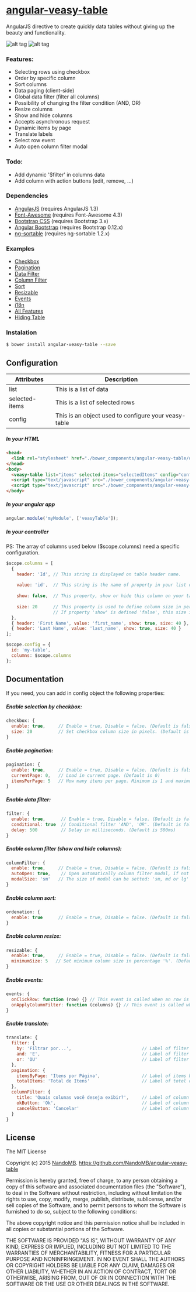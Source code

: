 # [angular-veasy-table](http://nandomb.github.io/angular-veasy-table)

AngularJS directive to create quickly data tables without giving up the beauty and functionality.
<br/>

![alt tag](https://raw.githubusercontent.com/NandoMB/angular-veasy-table/gh-pages/images/v1.4.0.png)
![alt tag](https://raw.githubusercontent.com/NandoMB/angular-veasy-table/gh-pages/images/v1.4.0_modal.png)

### Features:
* Selecting rows using checkbox
* Order by specific column
* Sort columns
* Data paging (client-side)
* Global data filter (filter all columns)
* Possibility of changing the filter condition (AND, OR)
* Resize columns
* Show and hide columns
* Accepts asynchronous request
* Dynamic items by page
* Translate labels
* Select row event
* Auto open column filter modal

### Todo:
* Add dynamic '$filter' in columns data
* Add column with action buttons (edit, remove, ...)

### Dependencies
* [AngularJS](https://angularjs.org/) (requires AngularJS 1.3)
* [Font-Awesome](http://fortawesome.github.io/Font-Awesome/) (requires Font-Awesome 4.3)
* [Bootstrap CSS](http://getbootstrap.com/) (requires Bootstrap 3.x)
* [Angular Bootstrap](https://angular-ui.github.io/bootstrap/) (requires Bootstrap 0.12.x)
* [ng-sortable](https://github.com/a5hik/ng-sortable) (requires ng-sortable 1.2.x)


### Examples
* [Checkbox](http://nandomb.github.io/angular-veasy-table/demo/demo_1_checkbox/)
* [Pagination](http://nandomb.github.io/angular-veasy-table/demo/demo_2_pagination/)
* [Data Filter](http://nandomb.github.io/angular-veasy-table/demo/demo_3_filter/)
* [Column Filter](http://nandomb.github.io/angular-veasy-table/demo/demo_4_columnFilter/)
* [Sort](http://nandomb.github.io/angular-veasy-table/demo/demo_5_sort/)
* [Resizable](http://nandomb.github.io/angular-veasy-table/demo/demo_6_resizable/)
* [Events](http://nandomb.github.io/angular-veasy-table/demo/demo_7_events/)
* [i18n](http://nandomb.github.io/angular-veasy-table/demo/demo_8_i18n/)
* [All Features](http://nandomb.github.io/angular-veasy-table/demo/demo_9_all_features/)
* [Hiding Table](http://nandomb.github.io/angular-veasy-table/demo/demo_10_hiding_table/)

### Instalation
```sh
$ bower install angular-veasy-table --save
```

## Configuration

Attributes           | Description
---------------------|----------------
list                 | This is a list of data
selected-items       | This is a list of selected rows
config               | This is an object used to configure your veasy-table

##### In your HTML
```html
<head>
  <link rel="stylesheet" href="./bower_components/angular-veasy-table/dist/veasy-table.min.css">
</head>
<body>
  <veasy-table list="items" selected-items="selectedItems" config="config"></veasy-table>
  <script type="text/javascript" src="./bower_components/angular-veasy-table/dist/veasy-table.min.js"></script>
  <script type="text/javascript" src="./bower_components/angular-veasy-table/dist/veasy-table-tpls.min.js"></script>
</body>
```

##### In your angular app
```js
angular.module('myModule', ['veasyTable']);
```

##### In your controller
PS: The array of columns used below ($scope.columns) need a specific configuration.
```js
$scope.columns = [
  {
    header: 'Id', // This string is displayed on table header name.
    
    value: 'id',  // This string is the name of property in your list declared on your html.
    
    show: false,  // This property, show or hide this column on your table.
    
    size: 20      // This property is used to define column size in percentage (%)
                  // If property 'show' is defined 'false', this size is ignored
  },
  { header: 'First Name', value: 'first_name', show: true, size: 40 },
  { header: 'Last Name', value: 'last_name', show: true, size: 40 }
];

$scope.config = {
  id: 'my-table',
  columns: $scope.columns
};
```

## Documentation
If you need, you can add in config object the following properties:
<br />
##### Enable selection by checkbox:

```js
checkbox: {
  enable: true,     // Enable = true, Disable = false. (Default is false)
  size: 20          // Set checkbox column size in pixels. (Default is 20)
}
```

##### Enable pagination:
```js
pagination: {
  enable: true,     // Enable = true, Disable = false. (Default is false)
  currentPage: 0,   // Load in current page. (Default is 0)
  itemsPerPage: 5   // How many itens per page. Minimum is 1 and maximum is 100. (Default is 10)
}
```

##### Enable data filter:
```js
filter: {
  enable: true,      // Enable = true, Disable = false. (Default is false)
  conditional: true  // Conditional filter 'AND', 'OR'. (Default is false)
  delay: 500         // Delay in milliseconds. (Default is 500ms)
}
```

##### Enable column filter (show and hide columns):
```js
columnFilter: {
  enable: true,     // Enable = true, Disable = false. (Default is false)
  autoOpen: true,    // Open automatically column filter modal, if not have visible columns. (Default is false)
  modalSize: 'sm'   // The size of modal can be setted: 'sm, md or lg' (Default is 'sm')
}
```

##### Enable column sort:
```js
ordenation: {
  enable: true      // Enable = true, Disable = false. (Default is false)
}
```

##### Enable column resize:
```js
resizable: {
  enable: true,     // Enable = true, Disable = false. (Default is false)
  minimumSize: 5   // Set minimum column size in percentage '%'. (Default is 5)
}
```

##### Enable events:
```js
events: {
  onClickRow: function (row) {} // This event is called when an row is clicked
  onApplyColumnFilter: function (columns) {} // This event is called when 'apply column' button (in modal) is clicked
}
```

##### Enable translate:
```js
translate: {
  filter: {
    by: 'Filtrar por...',                           // Label of filter input
    and: 'E',                                       // Label of filter condition AND
    or: 'OU'                                        // Label of filter condition OR
  },
  pagination: {
    itemsByPage: 'Itens por Página',                // Label of items by page
    totalItems: 'Total de Itens'                    // Label of totel of items
  },
  columnFilter: {
    title: 'Quais colunas você deseja exibir?',     // Label of column filter modal title
    okButton: 'Ok',                                 // Label of column filter modal ok button
    cancelButton: 'Cancelar'                        // Label of column filter modal cancel button
  }
}
```

## License
The MIT License

Copyright (c) 2015 [NandoMB](https://github.com/NandoMB). https://github.com/NandoMB/angular-veasy-table

Permission is hereby granted, free of charge, to any person obtaining a copy
of this software and associated documentation files (the "Software"), to deal
in the Software without restriction, including without limitation the rights
to use, copy, modify, merge, publish, distribute, sublicense, and/or sell
copies of the Software, and to permit persons to whom the Software is
furnished to do so, subject to the following conditions:

The above copyright notice and this permission notice shall be included in
all copies or substantial portions of the Software.

THE SOFTWARE IS PROVIDED "AS IS", WITHOUT WARRANTY OF ANY KIND, EXPRESS OR
IMPLIED, INCLUDING BUT NOT LIMITED TO THE WARRANTIES OF MERCHANTABILITY,
FITNESS FOR A PARTICULAR PURPOSE AND NONINFRINGEMENT. IN NO EVENT SHALL THE
AUTHORS OR COPYRIGHT HOLDERS BE LIABLE FOR ANY CLAIM, DAMAGES OR OTHER
LIABILITY, WHETHER IN AN ACTION OF CONTRACT, TORT OR OTHERWISE, ARISING FROM,
OUT OF OR IN CONNECTION WITH THE SOFTWARE OR THE USE OR OTHER DEALINGS IN
THE SOFTWARE.
